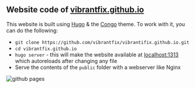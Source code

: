 ## Website code of [vibrantfix.github.io](https://vibrantfix.github.io)

This website is built using [Hugo](https://gohugo.io/) & the [Congo](https://git.io/hugo-congo) theme. To work with it, you can do the following:
- `git clone https://github.com/vibrantfix/vibrantifix.github.io.git`
- `cd vibrantfix.github.io`
- `hugo server` - this will make the website available at [localhost:1313](http://localhost:1313) which autoreloads after changing any file
- Serve the contents of the `public` folder with a webserver like Nginx

![github pages](https://github.com/vibrantfix/vibrantfix.github.io/workflows/github%20pages/badge.svg)
